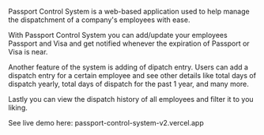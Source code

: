 Passport Control System is a web-based application used to help manage the dispatchment of a company's employees with ease.

With Passport Control System you can add/update your employees Passport and Visa and get notified whenever the expiration of Passport or Visa is near.

Another feature of the system is adding of dipatch entry. Users can add a dispatch entry for a certain employee and see other details like total days of dispatch yearly, total days of dispatch for the past 1 year, and many more.

Lastly you can view the dispatch history of all employees and filter it to you liking.

See live demo here: passport-control-system-v2.vercel.app
